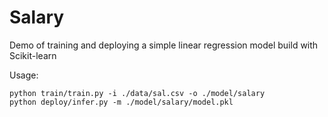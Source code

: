 # Salary
Demo of training and deploying a simple linear regression model build with Scikit-learn

Usage:

```
python train/train.py -i ./data/sal.csv -o ./model/salary
python deploy/infer.py -m ./model/salary/model.pkl

```

